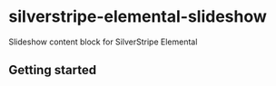 # silverstripe-elemental-slideshow

Slideshow content block for SilverStripe Elemental

## Getting started
